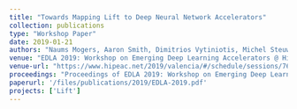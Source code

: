```yaml
---
title: "Towards Mapping Lift to Deep Neural Network Accelerators"
collection: publications
type: "Workshop Paper"
date: 2019-01-21
authors: "Naums Mogers, Aaron Smith, Dimitrios Vytiniotis, Michel Steuwer, Christophe Dubach, and Ryota Tomioka"
venue: "EDLA 2019: Workshop on Emerging Deep Learning Accelerators @ HiPEAC 2019"
venue-url: "https://www.hipeac.net/2019/valencia/#/schedule/sessions/7627/"
proceedings: "Proceedings of EDLA 2019: Workshop on Emerging Deep Learning Accelerators @ HiPEAC 2019, Valencia, Jan 21st 2019."
paperurl: '/files/publications/2019/EDLA-2019.pdf'
projects: ['Lift']
---
```

